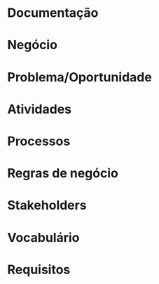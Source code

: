 # Documentação
Negócio 
=============

Problema/Oportunidade
=====================

Atividades
==========

Processos
==========

Regras de negócio
==================

Stakeholders
============

Vocabulário
============

Requisitos
===========


